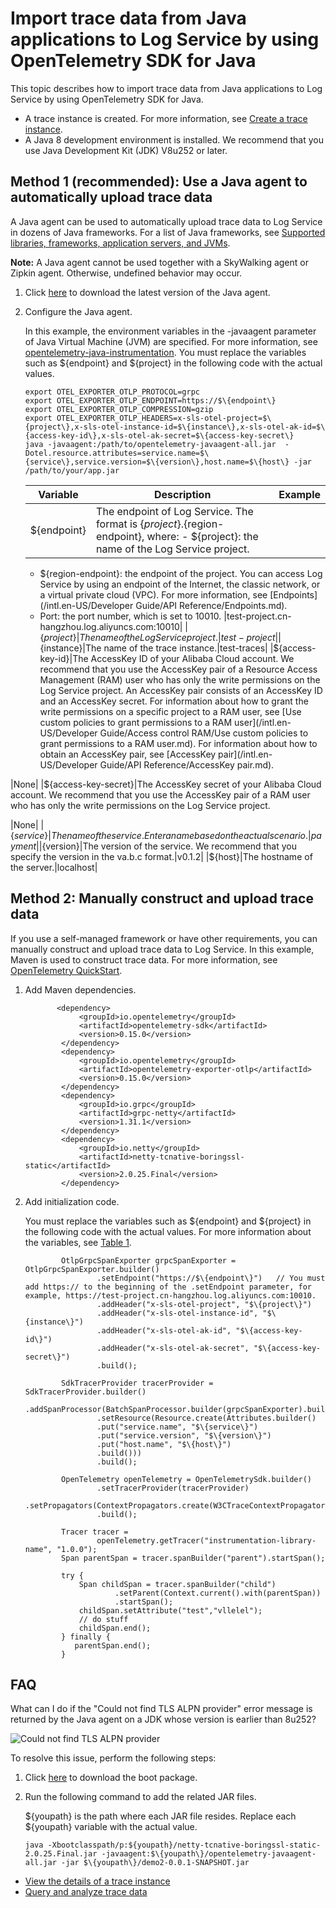 # Import trace data from Java applications to Log Service by using OpenTelemetry SDK for Java

This topic describes how to import trace data from Java applications to Log Service by using OpenTelemetry SDK for Java.

-   A trace instance is created. For more information, see [Create a trace instance]().
-   A Java 8 development environment is installed. We recommend that you use Java Development Kit \(JDK\) V8u252 or later.

## Method 1 \(recommended\): Use a Java agent to automatically upload trace data

A Java agent can be used to automatically upload trace data to Log Service in dozens of Java frameworks. For a list of Java frameworks, see [Supported libraries, frameworks, application servers, and JVMs](https://github.com/open-telemetry/opentelemetry-java-instrumentation/blob/main/docs/supported-libraries.md).

**Note:** A Java agent cannot be used together with a SkyWalking agent or Zipkin agent. Otherwise, undefined behavior may occur.

1.  Click [here](https://github.com/open-telemetry/opentelemetry-java-instrumentation/releases/latest/download/opentelemetry-javaagent-all.jar) to download the latest version of the Java agent.

2.  Configure the Java agent.

    In this example, the environment variables in the -javaagent parameter of Java Virtual Machine \(JVM\) are specified. For more information, see [opentelemetry-java-instrumentation](https://github.com/open-telemetry/opentelemetry-java-instrumentation). You must replace the variables such as $\{endpoint\} and $\{project\} in the following code with the actual values.

    ```
    export OTEL_EXPORTER_OTLP_PROTOCOL=grpc
    export OTEL_EXPORTER_OTLP_ENDPOINT=https://$\{endpoint\}
    export OTEL_EXPORTER_OTLP_COMPRESSION=gzip
    export OTEL_EXPORTER_OTLP_HEADERS=x-sls-otel-project=$\{project\},x-sls-otel-instance-id=$\{instance\},x-sls-otel-ak-id=$\{access-key-id\},x-sls-otel-ak-secret=$\{access-key-secret\}
    java -javaagent:/path/to/opentelemetry-javaagent-all.jar  -Dotel.resource.attributes=service.name=$\{service\},service.version=$\{version\},host.name=$\{host\} -jar /path/to/your/app.jar
    ```

    |Variable|Description|Example|
    |--------|-----------|-------|
    |$\{endpoint\}|The endpoint of Log Service. The format is $\{project\}.$\{region-endpoint\}, where:    -   $\{project\}: the name of the Log Service project.
    -   $\{region-endpoint\}: the endpoint of the project. You can access Log Service by using an endpoint of the Internet, the classic network, or a virtual private cloud \(VPC\). For more information, see [Endpoints](/intl.en-US/Developer Guide/API Reference/Endpoints.md).
    -   Port: the port number, which is set to 10010.
|test-project.cn-hangzhou.log.aliyuncs.com:10010|
    |$\{project\}|The name of the Log Service project.|test-project|
    |$\{instance\}|The name of the trace instance.|test-traces|
    |$\{access-key-id\}|The AccessKey ID of your Alibaba Cloud account. We recommend that you use the AccessKey pair of a Resource Access Management \(RAM\) user who has only the write permissions on the Log Service project. An AccessKey pair consists of an AccessKey ID and an AccessKey secret. For information about how to grant the write permissions on a specific project to a RAM user, see [Use custom policies to grant permissions to a RAM user](/intl.en-US/Developer Guide/Access control RAM/Use custom policies to grant permissions to a RAM user.md). For information about how to obtain an AccessKey pair, see [AccessKey pair](/intl.en-US/Developer Guide/API Reference/AccessKey pair.md).

|None|
    |$\{access-key-secret\}|The AccessKey secret of your Alibaba Cloud account. We recommend that you use the AccessKey pair of a RAM user who has only the write permissions on the Log Service project.

|None|
    |$\{service\}|The name of the service. Enter a name based on the actual scenario.|payment|
    |$\{version\}|The version of the service. We recommend that you specify the version in the va.b.c format.|v0.1.2|
    |$\{host\}|The hostname of the server.|localhost|


## Method 2: Manually construct and upload trace data

If you use a self-managed framework or have other requirements, you can manually construct and upload trace data to Log Service. In this example, Maven is used to construct trace data. For more information, see [OpenTelemetry QuickStart](https://github.com/open-telemetry/opentelemetry-java/blob/main/QUICKSTART.md).

1.  Add Maven dependencies.

    ```
           <dependency>
                <groupId>io.opentelemetry</groupId>
                <artifactId>opentelemetry-sdk</artifactId>
                <version>0.15.0</version>
            </dependency>
            <dependency>
                <groupId>io.opentelemetry</groupId>
                <artifactId>opentelemetry-exporter-otlp</artifactId>
                <version>0.15.0</version>
            </dependency>
            <dependency>
                <groupId>io.grpc</groupId>
                <artifactId>grpc-netty</artifactId>
                <version>1.31.1</version>
            </dependency>
            <dependency>
                <groupId>io.netty</groupId>
                <artifactId>netty-tcnative-boringssl-static</artifactId>
                <version>2.0.25.Final</version>
            </dependency>
    ```

2.  Add initialization code.

    You must replace the variables such as $\{endpoint\} and $\{project\} in the following code with the actual values. For more information about the variables, see [Table 1](#table_dnh_f2x_mb3).

    ```
            OtlpGrpcSpanExporter grpcSpanExporter = OtlpGrpcSpanExporter.builder()
                    .setEndpoint("https://$\{endpoint\}")   // You must add https:// to the beginning of the .setEndpoint parameter, for example, https://test-project.cn-hangzhou.log.aliyuncs.com:10010. 
                    .addHeader("x-sls-otel-project", "$\{project\}")
                    .addHeader("x-sls-otel-instance-id", "$\{instance\}")
                    .addHeader("x-sls-otel-ak-id", "$\{access-key-id\}")
                    .addHeader("x-sls-otel-ak-secret", "$\{access-key-secret\}")
                    .build();
    
            SdkTracerProvider tracerProvider = SdkTracerProvider.builder()
                    .addSpanProcessor(BatchSpanProcessor.builder(grpcSpanExporter).build())
                    .setResource(Resource.create(Attributes.builder()
                    .put("service.name", "$\{service\}")
                    .put("service.version", "$\{version\}")
                    .put("host.name", "$\{host\}")
                    .build()))
                    .build();
    
            OpenTelemetry openTelemetry = OpenTelemetrySdk.builder()
                    .setTracerProvider(tracerProvider)
                    .setPropagators(ContextPropagators.create(W3CTraceContextPropagator.getInstance()))
                    .build();
    
            Tracer tracer =
                    openTelemetry.getTracer("instrumentation-library-name", "1.0.0");
            Span parentSpan = tracer.spanBuilder("parent").startSpan();
    
            try {
                Span childSpan = tracer.spanBuilder("child")
                        .setParent(Context.current().with(parentSpan))
                        .startSpan();
                childSpan.setAttribute("test","vllelel");
                // do stuff
                childSpan.end();
            } finally {
               parentSpan.end();
            }
    ```


## FAQ

What can I do if the "Could not find TLS ALPN provider" error message is returned by the Java agent on a JDK whose version is earlier than 8u252?

![Could not find TLS ALPN provider](https://static-aliyun-doc.oss-accelerate.aliyuncs.com/assets/img/en-US/6346262261/p249755.png)

To resolve this issue, perform the following steps:

1.  Click [here](https://repo1.maven.org/maven2/io/netty/netty-tcnative-boringssl-static/2.0.25.Final/netty-tcnative-boringssl-static-2.0.25.Final.jar) to download the boot package.

2.  Run the following command to add the related JAR files.

    $\{youpath\} is the path where each JAR file resides. Replace each $\{youpath\} variable with the actual value.

    ```
    java -Xbootclasspath/p:${youpath}/netty-tcnative-boringssl-static-2.0.25.Final.jar -javaagent:$\{youpath\}/opentelemetry-javaagent-all.jar -jar $\{youpath\}/demo2-0.0.1-SNAPSHOT.jar
    ```


-   [View the details of a trace instance]()
-   [Query and analyze trace data]()

